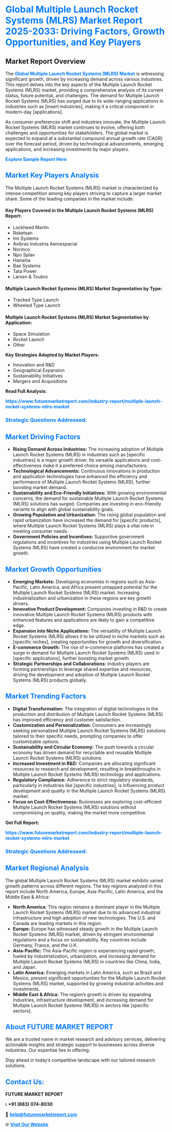 <h1 style="color: #007BFF;">Global Multiple Launch Rocket Systems (MLRS) Market Report 2025-2033: Driving Factors, Growth Opportunities, and Key Players</h1>

<section id="overview">
<h2>Market Report Overview</h2>
<p>The <a href="https://www.futuremarketreport.com/industry-report/multiple-launch-rocket-systems-mlrs-market" style="color: #007BFF; text-decoration: none;"><strong>Global Multiple Launch Rocket Systems (MLRS) Market</strong></a> is witnessing significant growth, driven by increasing demand across various industries. This report delves into the key aspects of the Multiple Launch Rocket Systems (MLRS) market, providing a comprehensive analysis of its current status, future potential, and challenges. The demand for Multiple Launch Rocket Systems (MLRS) has surged due to its wide-ranging applications in industries such as [insert industries], making it a critical component in modern-day [applications].</p>
<p>As consumer preferences shift and industries innovate, the Multiple Launch Rocket Systems (MLRS) market continues to evolve, offering both challenges and opportunities for stakeholders. The global market is expected to expand at a substantial compound annual growth rate (CAGR) over the forecast period, driven by technological advancements, emerging applications, and increasing investments by major players.</p>
</section>

<section id="overview">
<p><a href="https://www.futuremarketreport.com/request-sample/reportId=104656" style="color: #007BFF; text-decoration: none;"><strong>Explore Sample Report Here</strong></a></p>
</section>

<section id="key-players">
<h2 style="color: #007BFF;">Market Key Players Analysis</h2>
<p>The Multiple Launch Rocket Systems (MLRS) market is characterized by intense competition among key players striving to capture a larger market share. Some of the leading companies in the market include:</p>
<h4>Key Players Covered in the Multiple Launch Rocket Systems (MLRS) Report:</h4>
<ul><li>Lockheed Martin</li><li>Roketsan</li><li>Imi Systems</li><li>Avibras Industria Aeroespacial</li><li>Norinco</li><li>Npo Splav</li><li>Hanwha</li><li>Bae Systems</li><li>Tata Power</li><li>Larsen &amp; Toubro</li></ul>
<h4>Multiple Launch Rocket Systems (MLRS) Market Segmentation by Type:</h4>
<ul><li>Tracked Type Launch</li><li>Wheeled Type Launch</li></ul>

<h4>Multiple Launch Rocket Systems (MLRS) Market Segmentation by Application:</h4>
<ul><li>Space Simulation</li><li>Rocket Launch</li><li>Other</li></ul>
<p><strong>Key Strategies Adopted by Market Players:</strong></p>
<ul>
<li>Innovation and R&D</li>
<li>Geographical Expansion</li>
<li>Sustainability Initiatives</li>
<li>Mergers and Acquisitions</li>
</ul>
</section>

<section>
<p><strong>Read Full Analysis: </strong></p><a href="https://www.futuremarketreport.com/industry-report/multiple-launch-rocket-systems-mlrs-market" style="color: #007BFF; text-decoration: none;"><strong>https://www.futuremarketreport.com/industry-report/multiple-launch-rocket-systems-mlrs-market</strong></a>
<h3 style="color: #007BFF;">Strategic Questions Addressed:</h3>
</section>

<section id="driving-factors">
<h2 style="color: #007BFF;">Market Driving Factors</h2>
<ul>
<li><strong>Rising Demand Across Industries:</strong> The increasing adoption of Multiple Launch Rocket Systems (MLRS) in industries such as [specific industries] is a major growth driver. Its versatile applications and cost-effectiveness make it a preferred choice among manufacturers.</li>
<li><strong>Technological Advancements:</strong> Continuous innovations in production and application technologies have enhanced the efficiency and performance of Multiple Launch Rocket Systems (MLRS), further boosting market demand.</li>
<li><strong>Sustainability and Eco-Friendly Initiatives:</strong> With growing environmental concerns, the demand for sustainable Multiple Launch Rocket Systems (MLRS) solutions has surged. Companies are investing in eco-friendly variants to align with global sustainability goals.</li>
<li><strong>Growing Population and Urbanization:</strong> The rising global population and rapid urbanization have increased the demand for [specific products], where Multiple Launch Rocket Systems (MLRS) plays a vital role in meeting consumer needs.</li>
<li><strong>Government Policies and Incentives:</strong> Supportive government regulations and incentives for industries using Multiple Launch Rocket Systems (MLRS) have created a conducive environment for market growth.</li>
</ul>
</section>

<section id="growth-opportunities">
<h2 style="color: #007BFF;">Market Growth Opportunities</h2>
<ul>
<li><strong>Emerging Markets:</strong> Developing economies in regions such as Asia-Pacific, Latin America, and Africa present untapped potential for the Multiple Launch Rocket Systems (MLRS) market. Increasing industrialization and urbanization in these regions are key growth drivers.</li>
<li><strong>Innovative Product Development:</strong> Companies investing in R&D to create innovative Multiple Launch Rocket Systems (MLRS) products with enhanced features and applications are likely to gain a competitive edge.</li>
<li><strong>Expansion into Niche Applications:</strong> The versatility of Multiple Launch Rocket Systems (MLRS) allows it to be utilized in niche markets such as [specific niches], creating opportunities for growth and diversification.</li>
<li><strong>E-commerce Growth:</strong> The rise of e-commerce platforms has created a surge in demand for Multiple Launch Rocket Systems (MLRS) used in [specific applications], further boosting market growth.</li>
<li><strong>Strategic Partnerships and Collaborations:</strong> Industry players are forming partnerships to leverage shared expertise and resources, driving the development and adoption of Multiple Launch Rocket Systems (MLRS) products globally.</li>
</ul>
</section>

<section id="trending-factors">
<h2 style="color: #007BFF;">Market Trending Factors</h2>
<ul>
<li><strong>Digital Transformation:</strong> The integration of digital technologies in the production and distribution of Multiple Launch Rocket Systems (MLRS) has improved efficiency and customer satisfaction.</li>
<li><strong>Customization and Personalization:</strong> Consumers are increasingly seeking personalized Multiple Launch Rocket Systems (MLRS) solutions tailored to their specific needs, prompting companies to offer customizable options.</li>
<li><strong>Sustainability and Circular Economy:</strong> The push towards a circular economy has driven demand for recyclable and reusable Multiple Launch Rocket Systems (MLRS) solutions.</li>
<li><strong>Increased Investment in R&D:</strong> Companies are allocating significant resources to research and development, resulting in breakthroughs in Multiple Launch Rocket Systems (MLRS) technology and applications.</li>
<li><strong>Regulatory Compliance:</strong> Adherence to strict regulatory standards, particularly in industries like [specific industries], is influencing product development and quality in the Multiple Launch Rocket Systems (MLRS) market.</li>
<li><strong>Focus on Cost-Effectiveness:</strong> Businesses are exploring cost-efficient Multiple Launch Rocket Systems (MLRS) solutions without compromising on quality, making the market more competitive.</li>
</ul>
</section>

<section>
<p><strong>Get Full Report: </strong></p><a href="https://www.futuremarketreport.com/industry-report/multiple-launch-rocket-systems-mlrs-market" style="color: #007BFF; text-decoration: none;"><strong>https://www.futuremarketreport.com/industry-report/multiple-launch-rocket-systems-mlrs-market</strong></a>
<h3 style="color: #007BFF;">Strategic Questions Addressed:</h3>
</section>


<section id="regional-analysis">
<h2 style="color: #007BFF;">Market Regional Analysis</h2>
<p>The global Multiple Launch Rocket Systems (MLRS) market exhibits varied growth patterns across different regions. The key regions analyzed in this report include North America, Europe, Asia-Pacific, Latin America, and the Middle East & Africa:</p>
<ul>
<li><strong>North America:</strong> This region remains a dominant player in the Multiple Launch Rocket Systems (MLRS) market due to its advanced industrial infrastructure and high adoption of new technologies. The U.S. and Canada are leading markets in this region.</li>
<li><strong>Europe:</strong> Europe has witnessed steady growth in the Multiple Launch Rocket Systems (MLRS) market, driven by stringent environmental regulations and a focus on sustainability. Key countries include Germany, France, and the U.K.</li>
<li><strong>Asia-Pacific:</strong> The Asia-Pacific region is experiencing rapid growth, fueled by industrialization, urbanization, and increasing demand for Multiple Launch Rocket Systems (MLRS) in countries like China, India, and Japan.</li>
<li><strong>Latin America:</strong> Emerging markets in Latin America, such as Brazil and Mexico, present significant opportunities for the Multiple Launch Rocket Systems (MLRS) market, supported by growing industrial activities and investments.</li>
<li><strong>Middle East & Africa:</strong> The region’s growth is driven by expanding industries, infrastructure development, and increasing demand for Multiple Launch Rocket Systems (MLRS) in sectors like [specific sectors].</li>
</ul>
</section>

<footer>
<h2 style="color: #007BFF;">About FUTURE MARKET REPORT</h2>
<p>We are a trusted name in market research and advisory services, delivering actionable insights and strategic support to businesses across diverse industries. Our expertise lies in offering:</p>

<p>Stay ahead in today’s competitive landscape with our tailored research solutions.</p>

<h2 style="color: #007BFF;">Contact Us:</h2>
<p><strong>FUTURE MARKET REPORT</strong></p>
<p>📞 <strong>+91 (883) 074-8030</strong></p>
<p>📧 <strong><a href="mailto:help@futuremarketreport.com" style="color: #007BFF;">help@futuremarketreport.com</a></strong></p>
<p>🌐 <strong><a href="https://www.futuremarketreport.com/" style="color: #007BFF;">Visit Our Website</a></strong></p>
</footer>